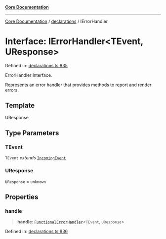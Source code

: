 [**Core Documentation**](../../README.md)

***

[Core Documentation](../../README.md) / [declarations](../README.md) / IErrorHandler

# Interface: IErrorHandler\<TEvent, UResponse\>

Defined in: [declarations.ts:835](https://github.com/stonemjs/core/blob/85781fe5b87769612839dd6b850ba45186d357fa/src/declarations.ts#L835)

ErrorHandler Interface.

Represents an error handler that provides methods to report and render errors.

## Template

UResponse

## Type Parameters

### TEvent

`TEvent` *extends* [`IncomingEvent`](../../events/IncomingEvent/classes/IncomingEvent.md)

### UResponse

`UResponse` = `unknown`

## Properties

### handle

> **handle**: [`FunctionalErrorHandler`](../type-aliases/FunctionalErrorHandler.md)\<`TEvent`, `UResponse`\>

Defined in: [declarations.ts:836](https://github.com/stonemjs/core/blob/85781fe5b87769612839dd6b850ba45186d357fa/src/declarations.ts#L836)
